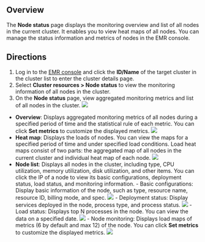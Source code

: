 ## Overview
The **Node status** page displays the monitoring overview and list of all nodes in the current cluster. It enables you to view heat maps of all nodes. You can manage the status information and metrics of nodes in the EMR console.

## Directions
1. Log in to the [EMR console](https://console.cloud.tencent.com/emr) and click the **ID/Name** of the target cluster in the cluster list to enter the cluster details page.
2. Select **Cluster resources > Node status** to view the monitoring information of all nodes in the cluster.
3. On the **Node status** page, view aggregated monitoring metrics and list of all nodes in the cluster.
![](https://staticintl.cloudcachetci.com/yehe/backend-news/euSN626_%E5%9B%BD%E9%99%8581.png)
 - **Overview**: Displays aggregated monitoring metrics of all nodes during a specified period of time and the statistical rule of each metric. You can click **Set metrics** to customize the displayed metrics.
![](https://staticintl.cloudcachetci.com/yehe/backend-news/gcCp483_%E5%9B%BD%E9%99%8582.png)
 - **Heat map**: Displays the loads of nodes. You can view the maps for a specified period of time and under specified load conditions. Load heat maps consist of two parts: the aggregated map of all nodes in the current cluster and individual heat map of each node.
![](https://staticintl.cloudcachetci.com/yehe/backend-news/BxSx969_%E5%9B%BD%E9%99%8583.png)
 - **Node list**: Displays all nodes in the cluster, including type, CPU utilization, memory utilization, disk utilization, and other items. You can click the IP of a node to view its basic configurations, deployment status, load status, and monitoring information.
        - Basic configurations: Display basic information of the node, such as type, resource name, resource ID, billing mode, and spec.
     ![](https://staticintl.cloudcachetci.com/yehe/backend-news/iTWa237_%E5%9B%BD%E9%99%8584.png)
        - Deployment status: Display services deployed in the node, process type, and process status.
     ![](https://staticintl.cloudcachetci.com/yehe/backend-news/y7JN099_%E5%9B%BD%E9%99%8585.png)
        - Load status: Displays top N processes in the node. You can view the data on a specified date.
     ![](https://staticintl.cloudcachetci.com/yehe/backend-news/Bp4g364_%E5%9B%BD%E9%99%8586.png)
       - Node monitoring: Displays load maps of metrics (6 by default and max 12) of the node. You can click **Set metrics** to customize the displayed metrics.
     ![](https://staticintl.cloudcachetci.com/yehe/backend-news/XVKg491_%E5%9B%BD%E9%99%8587.png)
